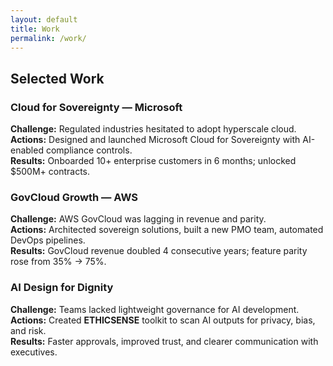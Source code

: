 ```yaml
---
layout: default
title: Work
permalink: /work/
---
```


## Selected Work

### Cloud for Sovereignty — Microsoft
**Challenge:** Regulated industries hesitated to adopt hyperscale cloud.  
**Actions:** Designed and launched Microsoft Cloud for Sovereignty with AI-enabled compliance controls.  
**Results:** Onboarded 10+ enterprise customers in 6 months; unlocked $500M+ contracts.

### GovCloud Growth — AWS
**Challenge:** AWS GovCloud was lagging in revenue and parity.  
**Actions:** Architected sovereign solutions, built a new PMO team, automated DevOps pipelines.  
**Results:** GovCloud revenue doubled 4 consecutive years; feature parity rose from 35% → 75%.

### AI Design for Dignity
**Challenge:** Teams lacked lightweight governance for AI development.  
**Actions:** Created **ETHICSENSE** toolkit to scan AI outputs for privacy, bias, and risk.  
**Results:** Faster approvals, improved trust, and clearer communication with executives.
